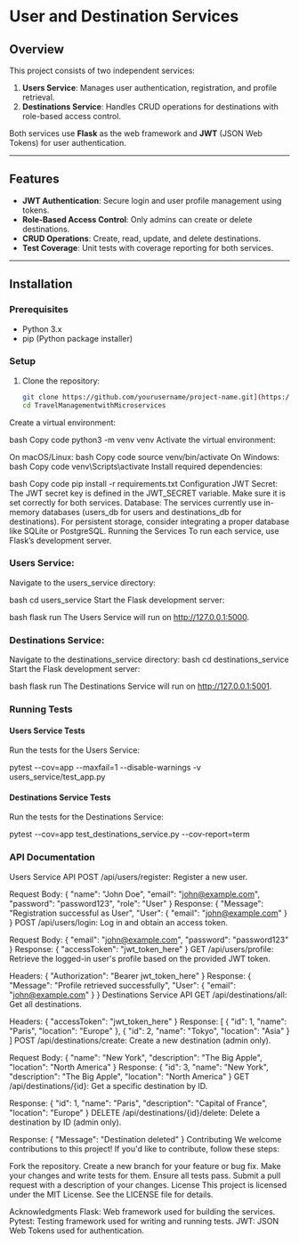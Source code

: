 # User and Destination Services

## Overview
This project consists of two independent services:
1. **Users Service**: Manages user authentication, registration, and profile retrieval.
2. **Destinations Service**: Handles CRUD operations for destinations with role-based access control.

Both services use **Flask** as the web framework and **JWT** (JSON Web Tokens) for user authentication.

---

## Features
- **JWT Authentication**: Secure login and user profile management using tokens.
- **Role-Based Access Control**: Only admins can create or delete destinations.
- **CRUD Operations**: Create, read, update, and delete destinations.
- **Test Coverage**: Unit tests with coverage reporting for both services.

---

## Installation

### Prerequisites
- Python 3.x
- pip (Python package installer)

### Setup
1. Clone the repository:
   ```bash
   git clone https://github.com/yourusername/project-name.git](https://github.com/fahiiiiii/TravelManagementwithMicroservices
   cd TravelManagementwithMicroservices
Create a virtual environment:

bash
Copy code
python3 -m venv venv
Activate the virtual environment:

On macOS/Linux:
bash
Copy code
source venv/bin/activate
On Windows:
bash
Copy code
venv\Scripts\activate
Install required dependencies:

bash
Copy code
pip install -r requirements.txt
Configuration
JWT Secret: The JWT secret key is defined in the JWT_SECRET variable. Make sure it is set correctly for both services.
Database: The services currently use in-memory databases (users_db for users and destinations_db for destinations). For persistent storage, consider integrating a proper database like SQLite or PostgreSQL.
Running the Services
To run each service, use Flask’s development server.

### Users Service:
Navigate to the users_service directory:

bash
cd users_service
Start the Flask development server:

bash
flask run
The Users Service will run on http://127.0.0.1:5000.


### Destinations Service:
Navigate to the destinations_service directory:
bash
cd destinations_service
Start the Flask development server:

bash
flask run
The Destinations Service will run on http://127.0.0.1:5001.


###  Running Tests
#### Users Service Tests
Run the tests for the Users Service:


pytest --cov=app --maxfail=1 --disable-warnings -v users_service/test_app.py

#### Destinations Service Tests
Run the tests for the Destinations Service:


pytest --cov=app test_destinations_service.py --cov-report=term

### API Documentation
Users Service API
POST /api/users/register: Register a new user.

Request Body: { "name": "John Doe", "email": "john@example.com", "password": "password123", "role": "User" }
Response: { "Message": "Registration successful as User", "User": { "email": "john@example.com" } }
POST /api/users/login: Log in and obtain an access token.

Request Body: { "email": "john@example.com", "password": "password123" }
Response: { "accessToken": "jwt_token_here" }
GET /api/users/profile: Retrieve the logged-in user's profile based on the provided JWT token.

Headers: { "Authorization": "Bearer jwt_token_here" }
Response: { "Message": "Profile retrieved successfully", "User": { "email": "john@example.com" } }
Destinations Service API
GET /api/destinations/all: Get all destinations.

Headers: { "accessToken": "jwt_token_here" }
Response: [ { "id": 1, "name": "Paris", "location": "Europe" }, { "id": 2, "name": "Tokyo", "location": "Asia" } ]
POST /api/destinations/create: Create a new destination (admin only).

Request Body: { "name": "New York", "description": "The Big Apple", "location": "North America" }
Response: { "id": 3, "name": "New York", "description": "The Big Apple", "location": "North America" }
GET /api/destinations/{id}: Get a specific destination by ID.

Response: { "id": 1, "name": "Paris", "description": "Capital of France", "location": "Europe" }
DELETE /api/destinations/{id}/delete: Delete a destination by ID (admin only).

Response: { "Message": "Destination deleted" }
Contributing
We welcome contributions to this project! If you'd like to contribute, follow these steps:

Fork the repository.
Create a new branch for your feature or bug fix.
Make your changes and write tests for them.
Ensure all tests pass.
Submit a pull request with a description of your changes.
License
This project is licensed under the MIT License. See the LICENSE file for details.

Acknowledgments
Flask: Web framework used for building the services.
Pytest: Testing framework used for writing and running tests.
JWT: JSON Web Tokens used for authentication.
